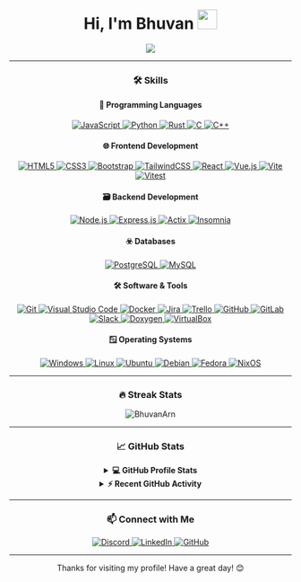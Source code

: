 <h1 align="center">Hi, I'm Bhuvan <img src="https://media.giphy.com/media/hvRJCLFzcasrR4ia7z/giphy.gif" width="35"></h1>

<p align="center">
  <a href="https://github.com/DenverCoder1/readme-typing-svg">
    <img src="https://readme-typing-svg.herokuapp.com?lines=Developer;Life+Enjoyer;From+France;Javascript+Believer;Video+Game+Player;Like+Simple+Things;&center=true&width=500&height=50">
  </a>
</p>

<hr/>

<h3 align="center">🛠️ Skills </h3>

<h4 align="center">🚀 Programming Languages</h4>

<p align="center">
    <a href="https://developer.mozilla.org/en-US/docs/Web/JavaScript" target="_blank">
        <img src="https://img.shields.io/badge/JavaScript-F7DF1E?style=for-the-badge&logo=javascript&logoColor=black" alt="JavaScript">
    </a>
    <a href="https://www.python.org" target="_blank">
        <img src="https://img.shields.io/badge/Python-3776AB?style=for-the-badge&logo=python&logoColor=white" alt="Python">
    </a>
    <a href="https://www.rust-lang.org" target="_blank">
        <img src="https://img.shields.io/badge/Rust-000000?style=for-the-badge&logo=rust&logoColor=white" alt="Rust">
    </a>
    <a href="https://devdocs.io/c/" target="_blank">
        <img src="https://img.shields.io/badge/C-00599C?style=for-the-badge&logo=c&logoColor=white" alt="C">
    </a>
    <a href="https://learn.microsoft.com/fr-fr/cpp/cpp/?view=msvc-170" target="_blank">
        <img src="https://img.shields.io/badge/C++-00599C?style=for-the-badge&logo=c%2B%2B&logoColor=white" alt="C++">
    </a>
</p>

<h4 align="center">🌐 Frontend Development</h4>

<p align="center">
    <a href="https://www.w3.org/html/" target="_blank">
        <img src="https://img.shields.io/badge/HTML5-E34F26?style=for-the-badge&logo=html5&logoColor=white" alt="HTML5">
    </a>
    <a href="https://www.w3schools.com/css/" target="_blank">
        <img src="https://img.shields.io/badge/CSS3-1572B6?style=for-the-badge&logo=css3&logoColor=white" alt="CSS3">
    </a>
    <a href="https://getbootstrap.com" target="_blank">
        <img src="https://img.shields.io/badge/Bootstrap-563D7C?style=for-the-badge&logo=bootstrap&logoColor=white" alt="Bootstrap">
    </a>
    <a href="https://tailwindcss.com" target="_blank">
        <img src="https://img.shields.io/badge/TailwindCSS-38B2AC?style=for-the-badge&logo=tailwind-css&logoColor=white" alt="TailwindCSS">
    </a>
    <a href="https://reactjs.org" target="_blank">
        <img src="https://img.shields.io/badge/React-61DAFB?style=for-the-badge&logo=react&logoColor=black" alt="React">
    </a>
    <a href="https://vuejs.org" target="_blank">
        <img src="https://img.shields.io/badge/Vue.js-4FC08D?style=for-the-badge&logo=vue.js&logoColor=white" alt="Vue.js">
    </a>
    <a href="https://vitejs.dev" target="_blank">
        <img src="https://img.shields.io/badge/Vite-646CFF?style=for-the-badge&logo=vite&logoColor=white" alt="Vite">
    </a>
    <a href="https://vitejs.dev/guide/features.html#testing" target="_blank">
        <img src="https://img.shields.io/badge/Vitest-646CFF?style=for-the-badge&logo=vite&logoColor=white" alt="Vitest">
    </a>
</p>

<h4 align="center">🗃️ Backend Development</h4>

<p align="center">
    <a href="https://nodejs.org" target="_blank">
        <img src="https://img.shields.io/badge/Node.js-43853D?style=for-the-badge&logo=node.js&logoColor=white" alt="Node.js">
    </a>
    <a href="https://expressjs.com" target="_blank">
        <img src="https://img.shields.io/badge/Express.js-000000?style=for-the-badge&logo=express&logoColor=white" alt="Express.js">
    </a>
    <a href="https://actix.rs" target="_blank">
        <img src="https://img.shields.io/badge/Actix-000000?style=for-the-badge&logo=rust&logoColor=white" alt="Actix">
    </a>
    <a href="https://insomnia.rest/" target="_blank">
        <img src="https://img.shields.io/badge/Insomnia-5849BE?style=for-the-badge&logo=insomnia&logoColor=white" alt="Insomnia">
    </a>
</p>

<h4 align="center">☣️ Databases</h4>

<p align="center">
    <a href="https://www.postgresql.fr/" target="_blank">
        <img src="https://img.shields.io/badge/PostgreSQL-336791?style=for-the-badge&logo=postgresql&logoColor=white" alt="PostgreSQL">
    </a>
    <a href="https://www.mysql.com/" target="_blank">
        <img src="https://img.shields.io/badge/MySQL-4479A1?style=for-the-badge&logo=mysql&logoColor=white" alt="MySQL">
    </a>
</p>

<h4 align="center">🛠️ Software & Tools</h4>

<p align="center">
    <a href="https://git-scm.com/" target="_blank">
        <img src="https://img.shields.io/badge/Git-F05032?style=for-the-badge&logo=git&logoColor=white" alt="Git">
    </a>
    <a href="https://code.visualstudio.com" target="_blank">
        <img src="https://img.shields.io/badge/VS%20Code-007ACC?style=for-the-badge&logo=visual-studio-code&logoColor=white" alt="Visual Studio Code">
    </a>
    <a href="https://www.docker.com/" target="_blank">
        <img src="https://img.shields.io/badge/Docker-2496ED?style=for-the-badge&logo=docker&logoColor=white" alt="Docker">
    </a>
    <a href="https://www.atlassian.com/fr/software/jira?campaign=19324539593&adgroup=143040339085&targetid=kwd-855725830&matchtype=e&network=g&device=c&device_model=&creative=642068829030&keyword=jira&placement=&target=&ds_eid=700000001558501&ds_e1=GOOGLE&gad_source=1&gclid=Cj0KCQiA_NC9BhCkARIsABSnSTYiLLR2vzN_-E1NAJhf1XfdLl219wyC-HfwklUjlM0YR21Dpu40ZrcaAkq5EALw_wcB" target="_blank">
        <img src="https://img.shields.io/badge/Jira-0052CC?style=for-the-badge&logo=jira&logoColor=white" alt="Jira">
    </a>
    <a href="https://trello.com/fr?campaign=19269516403&adgroup=148159472287&targetid=kwd-3609071522&matchtype=e&network=g&device=c&device_model=&creative=641585205824&keyword=trello&placement=&target=&ds_eid=700000001557344&ds_e1=GOOGLE&gad_source=1&gclid=Cj0KCQiA_NC9BhCkARIsABSnSTYy_YhEOVvgng7SrQSic2n8uOvGVF8gNBerUFoVqpaz8ogbDgu9qpkaAjdLEALw_wcB" target="_blank">
        <img src="https://img.shields.io/badge/Trello-0079BF?style=for-the-badge&logo=trello&logoColor=white" alt="Trello">
    </a>
    <a href="https://github.com/" target="_blank">
        <img src="https://img.shields.io/badge/GitHub-181717?style=for-the-badge&logo=github&logoColor=white" alt="GitHub">
    </a>
    <a href="https://about.gitlab.com/" target="_blank">
        <img src="https://img.shields.io/badge/GitLab-FCA121?style=for-the-badge&logo=gitlab&logoColor=white" alt="GitLab">
    </a>
    <a href="https://slack.com/" target="_blank">
        <img src="https://img.shields.io/badge/Slack-4A154B?style=for-the-badge&logo=slack&logoColor=white" alt="Slack">
    </a>
    <a href="https://www.doxygen.nl/" target="_blank">
        <img src="https://img.shields.io/badge/Doxygen-000000?style=for-the-badge&logo=doxygen&logoColor=white" alt="Doxygen">
    </a>
    <a href="https://www.virtualbox.org/" target="_blank">
        <img src="https://img.shields.io/badge/VirtualBox-183A61?style=for-the-badge&logo=virtualbox&logoColor=white" alt="VirtualBox">
    </a>
</p>

<h4 align="center">🪟 Operating Systems</h4>

<p align="center">
    <a href="https://www.microsoft.com/en-us/windows" target="_blank">
        <img src="https://img.shields.io/badge/🪟 Windows-0078D6?style=for-the-badge&logo=windows&logoColor=white" alt="Windows">
    </a>
    <a href="https://www.linux.org/" target="_blank">
        <img src="https://img.shields.io/badge/Linux-FCC624?style=for-the-badge&logo=linux&logoColor=black" alt="Linux">
    </a>
    <a href="https://www.ubuntu-fr.org/" target="_blank">
        <img src="https://img.shields.io/badge/Ubuntu-E95420?style=for-the-badge&logo=ubuntu&logoColor=white" alt="Ubuntu">
    </a>
    <a href="https://www.debian.org/" target="_blank">
        <img src="https://img.shields.io/badge/Debian-A81D33?style=for-the-badge&logo=debian&logoColor=white" alt="Debian">
    </a>
    <a href="https://getfedora.org/" target="_blank">
        <img src="https://img.shields.io/badge/Fedora-294172?style=for-the-badge&logo=fedora&logoColor=white" alt="Fedora">
    </a>
    <a href="https://nixos.org/" target="_blank">
        <img src="https://img.shields.io/badge/NixOS-5277C3?style=for-the-badge&logo=nixos&logoColor=white" alt="NixOS">
    </a>
</p>

<hr/>

<h3 align="center">🔥 Streak Stats</h3>

<p align="center">
  <img src="https://streak-stats.demolab.com?user=BhuvanArn&theme=algolia" alt="BhuvanArn" />
</p>

<hr/>

<h3 align="center">📈 GitHub Stats</h3>

<details align="center">
  <summary><b>💻 GitHub Profile Stats</b></summary>
  <br/>
  <p align="center">
    <a href="https://github.com/anuraghazra/github-readme-stats">
      <img alt="BHuvanArn's Github Stats" src="https://github-readme-stats.vercel.app/api?username=BhuvanArn&show_icons=true&count_private=true&theme=algolia" height="192px"/>
    </a>
    <br/>
    <a href="https://github.com/anuraghazra/github-readme-stats">
      <img alt="BhuvanArn's Top Languages" src="https://github-readme-stats.vercel.app/api/top-langs?username=BhuvanArn&show_icons=true&locale=en&layout=compact&theme=algolia" height="192px"/>
    </a>
    <br/>
        📝 These stats only includes my contribution in public repositories so it doesn't well reflect experience or skill level.
  </p>
</details>

<details align="center">
  <summary><b>⚡ Recent GitHub Activity</b></summary>
  <br/>
  <a href="https://github.com/BhuvanArn">
    BhuvanArn's Activity Graph
  </a>
</details>

<hr/>

<h3 align="center">📫 Connect with Me</h3>

<p align="center">
    <a href="https://discord.com/users/bhupower19#4644">
        <img src="https://img.shields.io/badge/Discord-Connect-blue" alt="Discord">
    </a>
    <a href="https://www.linkedin.com/in/bhuvan-arnaud/">
        <img src="https://img.shields.io/badge/LinkedIn-Connect-blue" alt="LinkedIn">
    </a>
    <a href="https://github.com/BhuvanArn">
        <img src="https://img.shields.io/badge/GitHub-Follow-blue" alt="GitHub">
    </a>
</p>

<hr/>

<p align="center">Thanks for visiting my profile! Have a great day! 😊</p>
